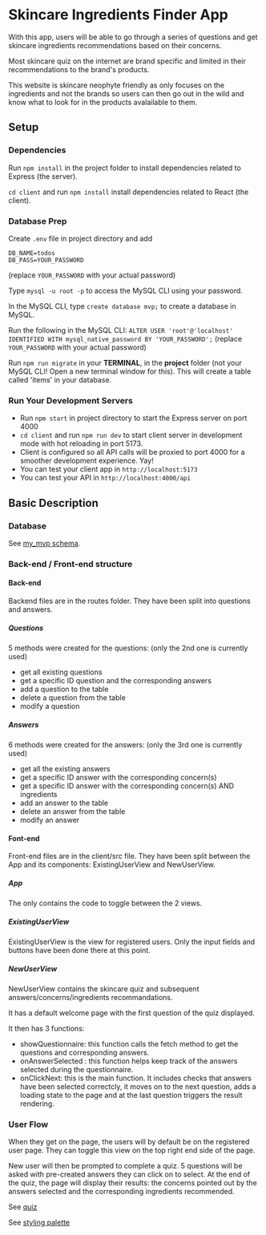 # Skincare Ingredients Finder App

With this app, users will be able to go through a series of questions and get skincare ingredients recommendations based on their concerns.

Most skincare quiz on the internet are brand specific and limited in their recommendations to the brand's products.

This website is skincare neophyte friendly as only focuses on the ingredients and not the brands so users can then go out in the wild and know what to look for in the products avalailable to them.

## Setup

### Dependencies

Run `npm install` in the project folder to install dependencies related to Express (the server).

`cd client` and run `npm install` install dependencies related to React (the client).

### Database Prep

Create `.env` file in project directory and add

```
DB_NAME=todos
DB_PASS=YOUR_PASSWORD
```

(replace `YOUR_PASSWORD` with your actual password)

Type `mysql -u root -p` to access the MySQL CLI using your password.

In the MySQL CLI, type `create database mvp;` to create a database in MySQL.

Run the following in the MySQL CLI: `ALTER USER 'root'@'localhost' IDENTIFIED WITH mysql_native_password BY 'YOUR_PASSWORD';` (replace `YOUR_PASSWORD` with your actual password)

Run `npm run migrate` in your **TERMINAL**, in the **project** folder (not your MySQL CLI! Open a new terminal window for this). This will create a table called 'items' in your database.

### Run Your Development Servers

- Run `npm start` in project directory to start the Express server on port 4000
- `cd client` and run `npm run dev` to start client server in development mode with hot reloading in port 5173.
- Client is configured so all API calls will be proxied to port 4000 for a smoother development experience. Yay!
- You can test your client app in `http://localhost:5173`
- You can test your API in `http://localhost:4000/api`

## Basic Description

### Database

See [my_mvp schema](/my_mvp.png).

### Back-end / Front-end structure

#### Back-end

Backend files are in the routes folder. They have been split into questions and answers.

##### Questions

5 methods were created for the questions: (only the 2nd one is currently used)

- get all existing questions
- get a specific ID question and the corresponding answers
- add a question to the table
- delete a question from the table
- modify a question

##### Answers

6 methods were created for the answers: (only the 3rd one is currently used)

- get all the existing answers
- get a specific ID answer with the corresponding concern(s)
- get a specific ID answer with the corresponding concern(s) AND ingredients
- add an answer to the table
- delete an answer from the table
- modify an answer

#### Font-end

Front-end files are in the client/src file. They have been split between the App and its components: ExistingUserView and NewUserView.

##### App

The only contains the code to toggle between the 2 views.

##### ExistingUserView

ExistingUserView is the view for registered users. Only the input fields and buttons have been done there at this point.

##### NewUserView

NewUserView contains the skincare quiz and subsequent answers/concerns/ingredients recommandations. 

It has a default welcome page with the first question of the quiz displayed.

It then has 3 functions:

- showQuestionnaire: this function calls the fetch method to get the questions and corresponding answers.
- onAnswerSelected : this function helps keep track of the answers selected during the questionnaire.
- onClickNext: this is the main function. It includes checks that answers have been selected correctcly, it moves on to the next question, adds a loading state to the page and at the last question triggers the result rendering.

### User Flow

When they get on the page, the users will by default be on the registered user page. They can toggle this view on the top right end side of the page.

New user will then be prompted to complete a quiz. 5 questions will be asked with pre-created answers they can click on to select. 
At the end of the quiz, the page will display their results: the concerns pointed out by the answers selected and the corresponding ingredients recommended.

See [quiz](/Questions-answers%20layout.png)

See [styling palette](/My%20MVP%20color%20palette.png)